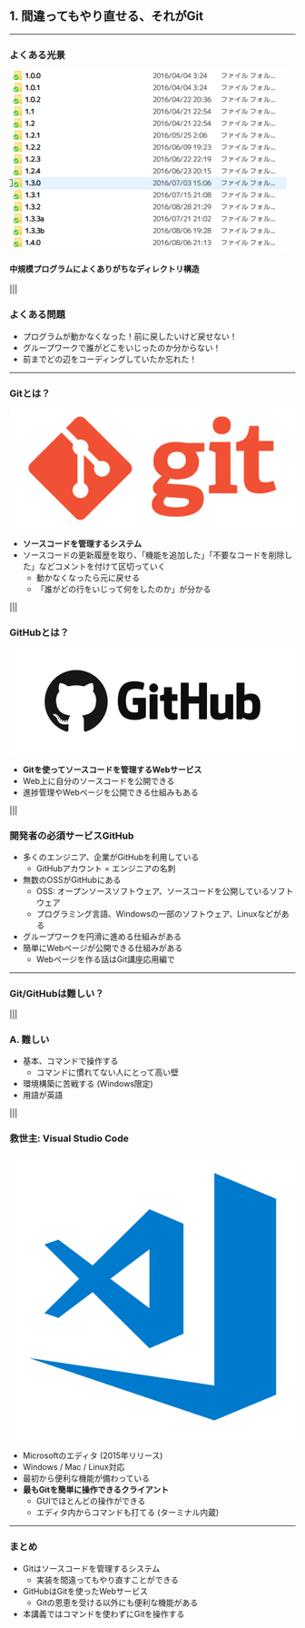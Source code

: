 ## 1. 間違ってもやり直せる、それがGit

---

### よくある光景

![](resources/images/common_scene.png)

#### 中規模プログラムによくありがちなディレクトリ構造

|||

### よくある問題

- プログラムが動かなくなった！前に戻したいけど戻せない！
- グループワークで誰がどこをいじったのか分からない！
- 前までどの辺をコーディングしていたか忘れた！

---

### Gitとは？

![arch{50%, 50%}](resources/images/git.png)

- **ソースコードを管理するシステム**
- ソースコードの更新履歴を取り、「機能を追加した」「不要なコードを削除した」などコメントを付けて区切っていく
	- 動かなくなったら元に戻せる
	- 「誰がどの行をいじって何をしたのか」が分かる

|||

### GitHubとは？

![arch{60%, 60%}](resources/images/github.png)

- **Gitを使ってソースコードを管理するWebサービス**
- Web上に自分のソースコードを公開できる
- 進捗管理やWebページを公開できる仕組みもある

|||

### 開発者の必須サービスGitHub

- 多くのエンジニア、企業がGitHubを利用している
	- GitHubアカウント = エンジニアの名刺
- 無数のOSSがGitHubにある
	- OSS: オープンソースソフトウェア、ソースコードを公開しているソフトウェア
	- プログラミング言語、Windowsの一部のソフトウェア、Linuxなどがある
- グループワークを円滑に進める仕組みがある
- 簡単にWebページが公開できる仕組みがある
	- Webページを作る話はGit講座応用編で

---

### Git/GitHubは難しい？

|||

### A. 難しい

- 基本、コマンドで操作する
	- コマンドに慣れてない人にとって高い壁
- 環境構築に苦戦する (Windows限定)
- 用語が英語

|||

### 救世主: Visual Studio Code

![arch{20%, 20%}](resources/images/vscode.png)
- Microsoftのエディタ (2015年リリース)
- Windows / Mac / Linux対応
- 最初から便利な機能が備わっている
- **最もGitを簡単に操作できるクライアント**
	- GUIでほとんどの操作ができる
	- エディタ内からコマンドも打てる (ターミナル内蔵)

---

### まとめ

- Gitはソースコードを管理するシステム
	- 実装を間違ってもやり直すことができる
- GitHubはGitを使ったWebサービス
	- Gitの恩恵を受ける以外にも便利な機能がある
- 本講義ではコマンドを使わずにGitを操作する
